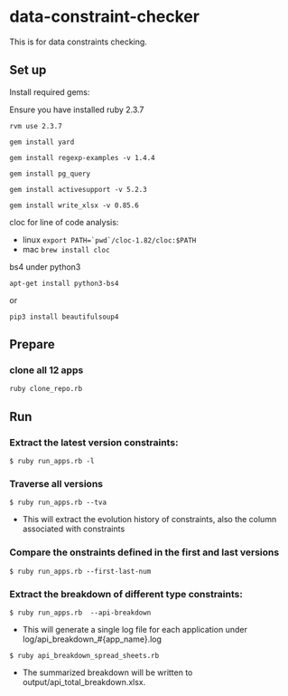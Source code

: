 # data-constraint-checker

This is for data constraints checking.

## Set up
Install required gems:

Ensure you have installed ruby 2.3.7

`rvm use 2.3.7`

`gem install yard`

`gem install regexp-examples -v 1.4.4`

`gem install pg_query`

`gem install activesupport -v 5.2.3`

`gem install write_xlsx -v 0.85.6`

cloc for line of code analysis:
* linux
```export PATH=`pwd`/cloc-1.82/cloc:$PATH```
* mac
`brew install cloc`

bs4 under python3

`apt-get install python3-bs4`

or

`pip3 install beautifulsoup4`

## Prepare 

### clone all 12 apps 

`ruby clone_repo.rb`

## Run

### Extract the latest version constraints:

`$ ruby run_apps.rb -l` 


### Traverse all versions 

`$ ruby run_apps.rb --tva`
* This will extract the evolution history of constraints, also the column associated with constraints

### Compare the onstraints defined in the first and last versions 

`$ ruby run_apps.rb --first-last-num`

### Extract the breakdown of different type constraints: 

`$ ruby run_apps.rb  --api-breakdown`

  * This will generate a single log file for each application under log/api_breakdown_#{app_name}.log

`$ ruby api_breakdown_spread_sheets.rb `    
  
  * The summarized breakdown will be written to output/api_total_breakdown.xlsx. 

